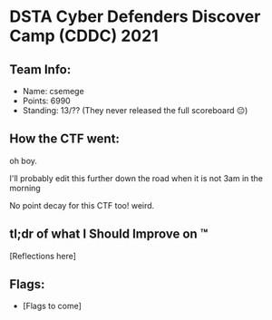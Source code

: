 # DSTA Cyber Defenders Discover Camp (CDDC) 2021

## Team Info:
- Name: csemege
- Points: 6990
- Standing: 13/?? (They never released the full scoreboard :pensive:)

## How the CTF went:
oh boy. 

I'll probably edit this further down the road when it is not 3am in the morning

No point decay for this CTF too! weird.

## tl;dr of what I Should Improve on :tm:
[Reflections here]

## Flags:
- [Flags to come]